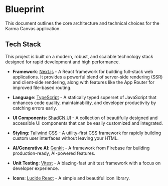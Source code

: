 # Blueprint

This document outlines the core architecture and technical choices for the Karma Canvas application.

## Tech Stack

This project is built on a modern, robust, and scalable technology stack designed for rapid development and high performance.

- **Framework**: [Next.js](https://nextjs.org/) - A React framework for building full-stack web applications. It provides a powerful blend of server-side rendering (SSR) and client-side rendering, along with features like the App Router for improved file-based routing.

- **Language**: [TypeScript](https://www.typescriptlang.org/) - A statically typed superset of JavaScript that enhances code quality, maintainability, and developer productivity by catching errors early.

- **UI Components**: [ShadCN UI](https://ui.shadcn.com/) - A collection of beautifully designed and accessible UI components that can be easily customized and integrated.

- **Styling**: [Tailwind CSS](https://tailwindcss.com/) - A utility-first CSS framework for rapidly building custom user interfaces without leaving your HTML.

- **AI/Generative AI**: [Genkit](https://firebase.google.com/docs/genkit) - A framework from Firebase for building production-ready, AI-powered features.

- **Unit Testing**: [Vitest](https://vitest.dev/) - A blazing-fast unit test framework with a focus on developer experience.

- **Icons**: [Lucide React](https://lucide.dev/) - A simple and beautiful icon library.
